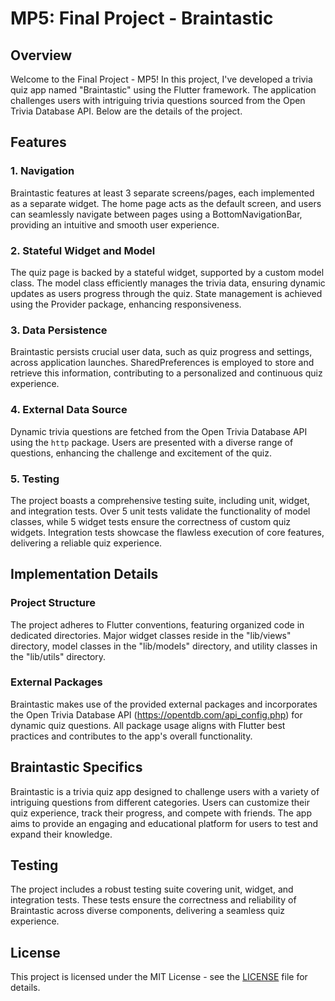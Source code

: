 # MP5: Final Project - Braintastic

## Overview

Welcome to the Final Project - MP5! In this project, I've developed a trivia quiz app named "Braintastic" using the Flutter framework. The application challenges users with intriguing trivia questions sourced from the Open Trivia Database API. Below are the details of the project.

## Features

### 1. Navigation

Braintastic features at least 3 separate screens/pages, each implemented as a separate widget. The home page acts as the default screen, and users can seamlessly navigate between pages using a BottomNavigationBar, providing an intuitive and smooth user experience.

### 2. Stateful Widget and Model

The quiz page is backed by a stateful widget, supported by a custom model class. The model class efficiently manages the trivia data, ensuring dynamic updates as users progress through the quiz. State management is achieved using the Provider package, enhancing responsiveness.

### 3. Data Persistence

Braintastic persists crucial user data, such as quiz progress and settings, across application launches. SharedPreferences is employed to store and retrieve this information, contributing to a personalized and continuous quiz experience.

### 4. External Data Source

Dynamic trivia questions are fetched from the Open Trivia Database API using the `http` package. Users are presented with a diverse range of questions, enhancing the challenge and excitement of the quiz.

### 5. Testing

The project boasts a comprehensive testing suite, including unit, widget, and integration tests. Over 5 unit tests validate the functionality of model classes, while 5 widget tests ensure the correctness of custom quiz widgets. Integration tests showcase the flawless execution of core features, delivering a reliable quiz experience.

## Implementation Details

### Project Structure

The project adheres to Flutter conventions, featuring organized code in dedicated directories. Major widget classes reside in the "lib/views" directory, model classes in the "lib/models" directory, and utility classes in the "lib/utils" directory.

### External Packages

Braintastic makes use of the provided external packages and incorporates the Open Trivia Database API (https://opentdb.com/api_config.php) for dynamic quiz questions. All package usage aligns with Flutter best practices and contributes to the app's overall functionality.

## Braintastic Specifics

Braintastic is a trivia quiz app designed to challenge users with a variety of intriguing questions from different categories. Users can customize their quiz experience, track their progress, and compete with friends. The app aims to provide an engaging and educational platform for users to test and expand their knowledge.

## Testing

The project includes a robust testing suite covering unit, widget, and integration tests. These tests ensure the correctness and reliability of Braintastic across diverse components, delivering a seamless quiz experience.

## License

This project is licensed under the MIT License - see the [LICENSE](LICENSE.md) file for details.
